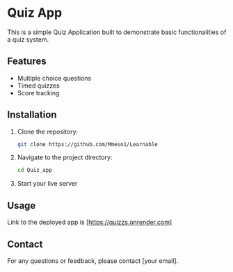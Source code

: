 # Quiz App

This is a simple Quiz Application built to demonstrate basic functionalities of a quiz system.

## Features

- Multiple choice questions
- Timed quizzes
- Score tracking

## Installation

1. Clone the repository:
   ```bash
   git clone https://github.com/Mmeso1/Learnable
   ```
2. Navigate to the project directory:
   ```bash
   cd Quiz_app
   ```
3. Start your live server

## Usage

Link to the deployed app is [https://quizzs.onrender.com]

## Contact

For any questions or feedback, please contact [your email].
